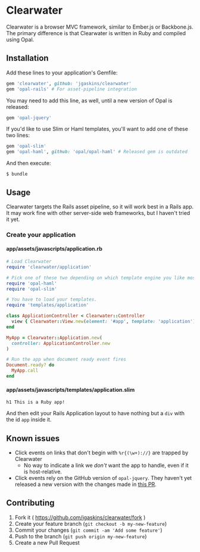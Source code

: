 # Clearwater

Clearwater is a browser MVC framework, similar to Ember.js or Backbone.js. The primary difference is that Clearwater is written in Ruby and compiled using Opal.

## Installation

Add these lines to your application's Gemfile:

```ruby
gem 'clearwater', github: 'jgaskins/clearwater'
gem 'opal-rails' # For asset-pipeline integration
```

You may need to add this line, as well, until a new version of Opal is released:

```ruby
gem 'opal-jquery'
```

If you'd like to use Slim or Haml templates, you'll want to add one of these two lines:

```ruby
gem 'opal-slim'
gem 'opal-haml', github: 'opal/opal-haml' # Released gem is outdated
```

And then execute:

    $ bundle

## Usage

Clearwater targets the Rails asset pipeline, so it will work best in a Rails app. It may work fine with other server-side web frameworks, but I haven't tried it yet.

### Create your application

#### app/assets/javascripts/application.rb

```ruby
# Load Clearwater
require 'clearwater/application'

# Pick one of these two depending on which template engine you like most.
require 'opal-haml'
require 'opal-slim'

# You have to load your templates.
require 'templates/application'

class ApplicationController < Clearwater::Controller
  view { Clearwater::View.new(element: '#app', template: 'application') }
end

MyApp = Clearwater::Application.new(
  controller: ApplicationController.new
)

# Run the app when document ready event fires
Document.ready? do
  MyApp.call
end
```

#### app/assets/javascripts/templates/application.slim

```slim
h1 This is a Ruby app!
```

And then edit your Rails Application layout to have nothing but a `div` with the id `app` inside it.

## Known issues

- Click events on links that don't begin with `%r{(\w+)://}` are trapped by Clearwater
  - No way to indicate a link we *don't* want the app to handle, even if it is host-relative.
- Click events rely on the GitHub version of `opal-jquery`. They haven't yet released a new version with the changes made in [this PR](https://github.com/opal/opal-jquery/pull/65).

## Contributing

1. Fork it ( https://github.com/jgaskins/clearwater/fork )
2. Create your feature branch (`git checkout -b my-new-feature`)
3. Commit your changes (`git commit -am 'Add some feature'`)
4. Push to the branch (`git push origin my-new-feature`)
5. Create a new Pull Request

